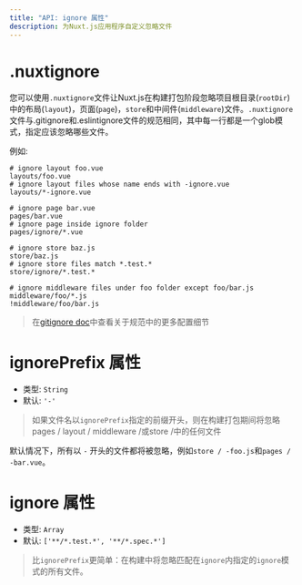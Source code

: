 ```yaml
---
title: "API: ignore 属性"
description: 为Nuxt.js应用程序自定义忽略文件
---
```


# .nuxtignore

您可以使用`.nuxtignore`文件让Nuxt.js在构建打包阶段忽略项目根目录(`rootDir`)中的布局(`layout`)，页面(`page`)，`store`和中间件(`middleware`)文件。`.nu​​xtignore`文件与.gitignore和.eslintignore文件的规范相同，其中每一行都是一个glob模式，指定应该忽略哪些文件。

例如:

```
# ignore layout foo.vue
layouts/foo.vue
# ignore layout files whose name ends with -ignore.vue
layouts/*-ignore.vue

# ignore page bar.vue
pages/bar.vue
# ignore page inside ignore folder
pages/ignore/*.vue

# ignore store baz.js
store/baz.js
# ignore store files match *.test.*
store/ignore/*.test.*

# ignore middleware files under foo folder except foo/bar.js
middleware/foo/*.js
!middleware/foo/bar.js
```

> 在[gitignore doc](https://git-scm.com/docs/gitignore)中查看关于规范中的更多配置细节

# ignorePrefix 属性

- 类型: `String`
- 默认: `'-'`

> 如果文件名以`ignorePrefix`指定的前缀开头，则在构建打包期间将忽略pages / layout / middleware /或store /中的任何文件

默认情况下，所有以 `-` 开头的文件都将被忽略，例如`store / -foo.js`和`pages / -bar.vue`。

# ignore 属性

- 类型: `Array`
- 默认: `['**/*.test.*', '**/*.spec.*']`

> 比`ignorePrefix`更简单：在构建中将忽略匹配在`ignore`内指定的`ignore`模式的所有文件。
